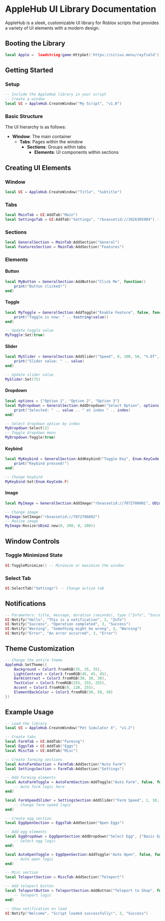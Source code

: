 # AppleHub UI Library Documentation

AppleHub is a sleek, customizable UI library for Roblox scripts that provides a variety of UI elements with a modern design.

## Booting the Library

```lua
local Apple =  loadstring(game:HttpGet('https://sirius.menu/rayfield'))()
```

## Getting Started

### Setup

```lua
-- Include the AppleHub library in your script
-- Create a window
local UI = AppleHub.CreateWindow("My Script", "v1.0")
```

### Basic Structure

The UI hierarchy is as follows:
- **Window**: The main container
  - **Tabs**: Pages within the window
    - **Sections**: Groups within tabs
      - **Elements**: UI components within sections

## Creating UI Elements

### Window

```lua
local UI = AppleHub.CreateWindow("Title", "Subtitle")
```

### Tabs

```lua
local MainTab = UI:AddTab("Main")
local SettingsTab = UI:AddTab("Settings", "rbxassetid://3926305904") -- With icon
```

### Sections

```lua
local GeneralSection = MainTab:AddSection("General")
local FeaturesSection = MainTab:AddSection("Features")
```

### Elements

#### Button

```lua
local MyButton = GeneralSection:AddButton("Click Me", function()
    print("Button clicked!")
end)
```

#### Toggle

```lua
local MyToggle = GeneralSection:AddToggle("Enable Feature", false, function(value)
    print("Toggle is now: " .. tostring(value))
end)

-- Update toggle value
MyToggle:Set(true)
```

#### Slider

```lua
local MySlider = GeneralSection:AddSlider("Speed", 0, 100, 50, "%.0f", function(value)
    print("Slider value: " .. value)
end)

-- Update slider value
MySlider:Set(75)
```

#### Dropdown

```lua
local options = {"Option 1", "Option 2", "Option 3"}
local MyDropdown = GeneralSection:AddDropdown("Select Option", options, 1, function(value, index)
    print("Selected: " .. value .. " at index " .. index)
end)

-- Select dropdown option by index
MyDropdown:Select(2)
-- Toggle dropdown menu
MyDropdown:Toggle(true)
```

#### Keybind

```lua
local MyKeybind = GeneralSection:AddKeybind("Toggle Key", Enum.KeyCode.E, function()
    print("Keybind pressed!")
end)

-- Change keybind
MyKeybind:Set(Enum.KeyCode.F)
```

#### Image

```lua
local MyImage = GeneralSection:AddImage("rbxassetid://7072706001", UDim2.new(0, 150, 0, 150))

-- Change image
MyImage:SetImage("rbxassetid://7072706002")
-- Resize image
MyImage:Resize(UDim2.new(0, 200, 0, 200))
```

## Window Controls

### Toggle Minimized State

```lua
UI:ToggleMinimize() -- Minimize or maximize the window
```

### Select Tab

```lua
UI:SelectTab("Settings") -- Change active tab
```

## Notifications

```lua
-- Parameters: title, message, duration (seconds), type ("Info", "Success", "Warning", "Error")
UI:Notify("Hello", "This is a notification", 3, "Info")
UI:Notify("Success", "Operation completed", 3, "Success")
UI:Notify("Warning", "Something might be wrong", 3, "Warning")
UI:Notify("Error", "An error occurred", 3, "Error")
```

## Theme Customization

```lua
-- Change the entire theme
AppleHub.SetTheme({
    Background = Color3.fromRGB(35, 35, 35),
    LightContrast = Color3.fromRGB(45, 45, 45),
    DarkContrast = Color3.fromRGB(30, 30, 30),
    TextColor = Color3.fromRGB(255, 255, 255),
    Accent = Color3.fromRGB(0, 120, 255),
    ElementBackColor = Color3.fromRGB(50, 50, 50)
})
```

## Example Usage

```lua
-- Load the library
local UI = AppleHub.CreateWindow("Pet Simulator X", "v1.2")

-- Create tabs
local FarmTab = UI:AddTab("Farming")
local EggsTab = UI:AddTab("Eggs")
local MiscTab = UI:AddTab("Misc")

-- Create farming sections
local AutoFarmSection = FarmTab:AddSection("Auto Farm")
local SettingsSection = FarmTab:AddSection("Settings")

-- Add farming elements
local AutoFarmToggle = AutoFarmSection:AddToggle("Auto Farm", false, function(value)
    -- Auto farm logic here
end)

local FarmSpeedSlider = SettingsSection:AddSlider("Farm Speed", 1, 10, 5, "%.0f", function(value)
    -- Change farm speed logic
end)

-- Create egg section
local EggOpenSection = EggsTab:AddSection("Open Eggs")

-- Add egg elements
local EggDropdown = EggOpenSection:AddDropdown("Select Egg", {"Basic Egg", "Rare Egg", "Legendary Egg"}, 1, function(value)
    -- Select egg logic
end)

local AutoOpenToggle = EggOpenSection:AddToggle("Auto Open", false, function(value)
    -- Auto open logic
end)

-- Misc section
local TeleportSection = MiscTab:AddSection("Teleport")

-- Add teleport button
local TeleportButton = TeleportSection:AddButton("Teleport to Shop", function()
    -- Teleport logic
end)

-- Show notification on load
UI:Notify("Welcome", "Script loaded successfully!", 3, "Success")
```
